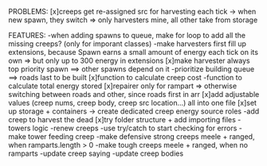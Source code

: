PROBLEMS:
[x]creeps get re-assigned src for harvesting each tick -> when new spawn, they switch  => only harvesters mine, all other take from storage

FEATURES:
-when adding spawns to queue, make for loop to add all the missing creeps? (only for imporant classes)
-make harvesters first fill up extensions, because Spawn earns a small amount of energy each tick on its own => but only up to 300 energy in extensions
[x]make harvester always top priority spawn ==> other spawns depend on it
-prioritize building queue ==> roads last to be built
[x]function to calculate creep cost
-function to calculate total energy stored
[x]repairer only for rampart => otherwise switching between roads and other, since roads first in arr
[x]add adjustable values (creep nums, creep body, creep src location...) all into one file
[x]set up storage + containers -> create dedicated creep energy source roles
-add creep to harvest the dead
[x]try folder structure + add importing files
-towers logic
-renew creeps
-use try/catch to start checking for errors
-make tower feeding creep
-make defensive strong creeps meele + ranged, when ramparts.length > 0
-make tough creeps meele + ranged, when no ramparts
-update creep saying
-update creep bodies